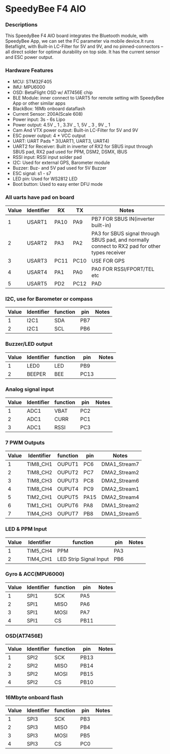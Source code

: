 # SpeedyBee F4 AIO

### Descriptions

This SpeedyBee F4 AIO board integrates the Bluetooth module, with SpeedyBee App, we can set the FC parameter via mobile device.It runs Betaflight, with Built-in LC-Filter for 5V and 9V, and no pinned-connectors – all direct solder for optimal durability on top side. It has the current sensor and ESC power output.

### Hardware Features

- MCU: STM32F405
- IMU: MPU6000
- OSD: BetaFlight OSD w/ AT7456E chip
- BLE Module: inner connect to UART5 for remote setting with SpeedyBee App or other similar apps
- BlackBox: 16Mb onboard dataflash
- Current Sensor: 200A(Scale 608)
- Power input: 3s - 6s Lipo
- Power output: 4.5V _ 1 , 3.3V _ 1, 5V _ 3 , 9V _ 1
- Cam And VTX power output: Built-in LC-Filter for 5V and 9V
- ESC power output: 4 \* VCC output
- UART: UART Pads \* 3(UART1, UART3, UART4)
- UART2 for Receiver: Built in inverter of RX2 for SBUS input through SBUS pad, RX2 pad used for PPM, DSM2, DSMX, IBUS
- RSSI input: RSSI input solder pad
- I2C: Used for external GPS, Barometer module
- Buzzer: Buz- and 5V pad used for 5V Buzzer
- ESC signal: s1 - s7
- LED pin: Used for WS2812 LED
- Boot button: Used to easy enter DFU mode

### All uarts have pad on board

| Value | Identifier | RX   | TX   | Notes                                                                                          |
| ----- | ---------- | ---- | ---- | ---------------------------------------------------------------------------------------------- |
| 1     | USART1     | PA10 | PA9  | PB7 FOR SBUS IN(inverter built-in)                                                             |
| 2     | USART2     | PA3  | PA2  | PA3 for SBUS signal through SBUS pad, and normally connect to RX2 pad for other types receiver |
| 3     | USART3     | PC11 | PC10 | USE FOR GPS                                                                                    |
| 4     | USART4     | PA1  | PA0  | PA0 FOR RSSI/FPORT/TEL etc                                                                     |
| 5     | USART5     | PD2  | PC12 | PAD                                                                                            |

### I2C, use for Barometer or compass

| Value | Identifier | function | pin | Notes |
| ----- | ---------- | -------- | --- | ----- |
| 1     | I2C1       | SDA      | PB7 |
| 2     | I2C1       | SCL      | PB6 |

### Buzzer/LED output

| Value | Identifier | function | pin  | Notes |
| ----- | ---------- | -------- | ---- | ----- |
| 1     | LED0       | LED      | PB9  |
| 2     | BEEPER     | BEE      | PC13 |

### Analog signal input

| Value | Identifier | function | pin | Notes |
| ----- | ---------- | -------- | --- | ----- |
| 1     | ADC1       | VBAT     | PC2 |
| 2     | ADC1       | CURR     | PC1 |
| 3     | ADC1       | RSSI     | PC3 |

### 7 PWM Outputs

| Value | Identifier | function | pin  | Notes        |
| ----- | ---------- | -------- | ---- | ------------ |
| 1     | TIM8_CH1   | OUPUT1   | PC6  | DMA1_Stream7 |
| 2     | TIM8_CH2   | OUPUT2   | PC7  | DMA2_Stream2 |
| 3     | TIM8_CH3   | OUPUT3   | PC8  | DMA2_Stream6 |
| 4     | TIM8_CH4   | OUPUT4   | PC9  | DMA2_Stream1 |
| 5     | TIM2_CH1   | OUPUT5   | PA15 | DMA2_Stream4 |
| 6     | TIM1_CH1   | OUPUT6   | PA8  | DMA1_Stream2 |
| 7     | TIM4_CH3   | OUPUT7   | PB8  | DMA1_Stream5 |

### LED & PPM Input

| Value | Identifier | function               | pin | Notes |
| ----- | ---------- | ---------------------- | --- | ----- |
| 1     | TIM5_CH4   | PPM                    | PA3 |
| 2     | TIM4_CH1   | LED Strip Signal Input | PB6 |

### Gyro & ACC(MPU6000)

| Value | Identifier | function | pin  | Notes |
| ----- | ---------- | -------- | ---- | ----- |
| 1     | SPI1       | SCK      | PA5  |
| 2     | SPI1       | MISO     | PA6  |
| 3     | SPI1       | MOSI     | PA7  |
| 4     | SPI1       | CS       | PB11 |

### OSD(AT7456E)

| Value | Identifier | function | pin  | Notes |
| ----- | ---------- | -------- | ---- | ----- |
| 1     | SPI2       | SCK      | PB13 |
| 2     | SPI2       | MISO     | PB14 |
| 3     | SPI2       | MOSI     | PB15 |
| 4     | SPI2       | CS       | PB10 |

### 16Mbyte onboard flash

| Value | Identifier | function | pin | Notes |
| ----- | ---------- | -------- | --- | ----- |
| 1     | SPI3       | SCK      | PB3 |
| 2     | SPI3       | MISO     | PB4 |
| 3     | SPI3       | MOSI     | PB5 |
| 4     | SPI3       | CS       | PC0 |
